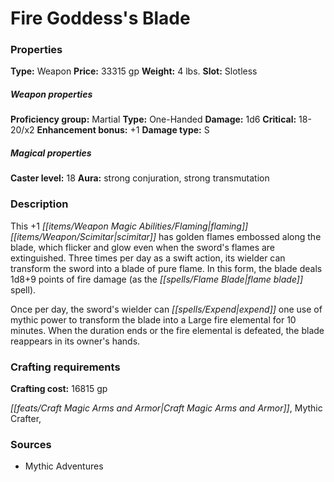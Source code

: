 ﻿---
Title: "Fire Goddess's Blade"
Type: "Weapon"
Price: "33315 gp"
Weight: "4 lbs."
Slot: "Slotless"
Proficiency group: "Martial"
Weapon properties Type: "One-Handed"
Damage: "1d6"
Critical: "18-20/x2"
Enhancement bonus: "+1"
Damage type: "S"
Caster level: "18"
Aura: "strong conjuration, strong transmutation"
Description: |
  "This _+1 flaming scimitar_ has golden flames embossed along the blade, which flicker and glow even when the sword's flames are extinguished. Three times per day as a swift action, its wielder can transform the sword into a blade of pure flame. In this form, the blade deals 1d8+9 points of fire damage (as the _flame blade_ spell).
  Once per day, the sword's wielder can expend one use of mythic power to transform the blade into a Large fire elemental for 10 minutes. When the duration ends or the fire elemental is defeated, the blade reappears in its owner's hands."
Crafting cost: "16815 gp"
Sources: "['Mythic Adventures']"
---

# Fire Goddess's Blade

### Properties

**Type:** Weapon **Price:** 33315 gp **Weight:** 4 lbs. **Slot:** Slotless

##### Weapon properties

**Proficiency group:** Martial **Type:** One-Handed **Damage:** 1d6 **Critical:** 18-20/x2 **Enhancement bonus:** +1 **Damage type:** S

##### Magical properties

**Caster level:** 18 **Aura:** strong conjuration, strong transmutation

### Description

This +1 _[[items/Weapon Magic Abilities/Flaming|flaming]]_ _[[items/Weapon/Scimitar|scimitar]]_ has golden flames embossed along the blade, which flicker and glow even when the sword's flames are extinguished. Three times per day as a swift action, its wielder can transform the sword into a blade of pure flame. In this form, the blade deals 1d8+9 points of fire damage (as the _[[spells/Flame Blade|flame blade]]_ spell).

Once per day, the sword's wielder can _[[spells/Expend|expend]]_ one use of mythic power to transform the blade into a Large fire elemental for 10 minutes. When the duration ends or the fire elemental is defeated, the blade reappears in its owner's hands.

### Crafting requirements

**Crafting cost:** 16815 gp

_[[feats/Craft Magic Arms and Armor|Craft Magic Arms and Armor]]_, Mythic Crafter,

### Sources

* Mythic Adventures